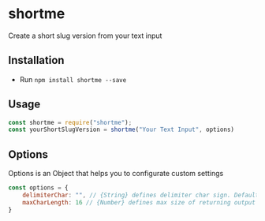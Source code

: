 # shortme

Create a short slug version from your text input

## Installation

- Run `npm install shortme --save`

## Usage

```JavaScript
const shortme = require("shortme");
const yourShortSlugVersion = shortme("Your Text Input", options)

```

## Options

Options is an Object that helps you to configurate custom settings

```JavaScript
const options = {
    delimiterChar: "", // {String} defines delimiter char sign. Default: "_"
    maxCharLength: 16 // {Number} defines max size of returning output
}

```
